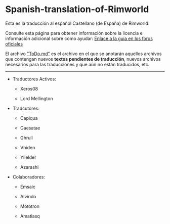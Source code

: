 Spanish-translation-of-Rimworld
===============================

Esta es la traducción al español Castellano (de España) de Rimworld.

Consulte esta página para obtener información sobre la licencia e información adicional sobre como ayudar:
	[Enlace a la guia en los foros oficiales](http://ludeon.com/forums/index.php?topic=2933.0)



El archivo ["ToDo.md"](ToDo.md) es el archivo en el que se anotarán aquellos archivos que contengan nuevos **textos pendientes de traducción**, nuevos archivos necesarios para las traducciones y que aún no están traducidos, etc.


--------------------

* Traductores Activos:
	* Xeros08

	* Lord Mellington


* Tradcutores:
	* Capiqua 

	* Gaesatae 

	* Ghrull

	* Vhiden

	* Yllelder

	* Azarashi


* Colaboradores:

	* Emsaic

	* Alvirolo

	* Mototron

	* Amatiasq
